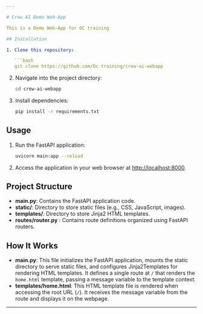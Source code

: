 ```yaml
---

# Crew AI Demo Web-App

This is a Demo Web-App for OC training

## Installation

1. Clone this repository:

   ```bash
   git clone https://github.com/Oc-training/crew-ai-webapp
   ```

2. Navigate into the project directory:

   ```bash
   cd crew-ai-webapp
   ```

3. Install dependencies:

   ```bash
   pip install -r requirements.txt
   ```

## Usage

1. Run the FastAPI application:

   ```bash
   uvicorn main:app --reload
   ```

2. Access the application in your web browser at [http://localhost:8000](http://localhost:8000).

## Project Structure

- **main.py**: Contains the FastAPI application code.
- **static/**: Directory to store static files (e.g., CSS, JavaScript, images).
- **templates/**: Directory to store Jinja2 HTML templates.
- **routes/router.py** : Contains route definitions organized using FastAPI routers.

## How It Works

- **main.py**: This file initializes the FastAPI application, mounts the static directory to serve static files, and configures Jinja2Templates for rendering HTML templates. It defines a single route at `/` that renders the `home.html` template, passing a message variable to the template context.
- **templates/home.html**: This HTML template file is rendered when accessing the root URL (`/`). It receives the message variable from the route and displays it on the webpage.

---
```

